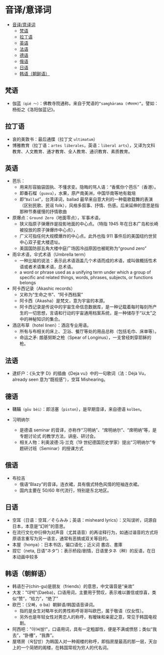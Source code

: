 # 音译/意译词

- [音译/意译词](#音译意译词)
  - [梵语](#梵语)
  - [拉丁语](#拉丁语)
  - [英语](#英语)
  - [法语](#法语)
  - [德语](#德语)
  - [俄语](#俄语)
  - [日语](#日语)
  - [韩语（朝鲜语）](#韩语朝鲜语)


## 梵语

- 伽蓝`（qié ～）`：佛教寺院通称。来自于梵语的`“samghārama (सँघाराम)”`。譬如：杨衒之《洛阳伽蓝记》。

## 拉丁语

- 哀的美敦书：最后通牒（拉丁文 `ultimatum`）
- 博雅教育（拉丁语：`artes liberales`，英语：`liberal arts`），又译为文科教育、人文教育、通才教育、全人教育、通识教育、素质教育。

## 英语

- 芭乐：
  - 用来形容脑袋固执、不懂求变。隐晦的骂人语：“香蕉你个芭乐”（香港）。
  - 即番石榴（`guava`），水果，原产南美洲，中国华南等地有栽培
  - 即“`Ballad`”，台湾译词，ballad 最早来自意大利的一种载歌载舞的表演（区别民歌、民谣 folk），风格多叙事、抒情、伤感。后来延伸的意思是指那种节奏缓慢的抒情歌曲
- 原爆点：`Ground Zero`（地面零点），军事术语，
  - 狭义指原子弹爆炸是投影地面的中心点。（特指 1945 年在日本广岛和长崎被投放的原子弹爆炸中心点），
  - 广义可指任何大规模爆炸的中心点。此外也指 911 事件后的美国纽约世贸中心双子星大楼遗址。
  - 美国国防部五角大楼中庭广场因冷战原因也被昵称为“ground zero”
- 雨伞术语，伞式术语（Umbrella term）
  - 一种比喻的说法：表示此术语涵盖几个术语而成的术语，或叫做概括性术语或者术语集术语，总术语。
  - a word or phrase used as a unifying term under which a group of specific
    and related things, words, phrases, subjects, or functions belongs
- 阿卡西记录（Akashic records）
  - 又称为“生命之书”、“阿卡西档案”
  - 阿卡西（Akasha）是梵文，意为宇宙的本源。
  - 阿卡西记录是传说中的宇宙生命信息数据库，是一种记载着每时每刻所产生的一切思想，言语和行动的宇宙通用档案系统，是一种储存于“以太”之中的神秘知识的集合。
- 酒店布草（hotel linen）：酒店专业用语。
  - 所有与布相关的床上、卫浴、餐厅等处的用品总称（包括毛巾、床单等）。
  - 命运之矛: 朗基努斯之枪（Spear of Longinus），一支曾经刺穿耶稣的枪。

## 法语

- 逮虾户：《头文字 D》的插曲《Deja vu》中的一句歌词（法：Déjà Vu，already seen 意为“既视感”），空耳 Mishearing。

## 德语

- 鞲鞴`（gōu bèi）`：即活塞（`piston`），是早期音译，来自德语 `kolben`。

- 习明纳尔
  - 是德语 seminar 的音译，亦称作“习明纳”、“席明纳尔”、“席明纳”等，是专题讨论式
    的教学方法，讲座、研讨会。
  - 相关人物：利奥波德·冯·兰克（19 世纪德国历史学家）提出“习明纳尔”专题研讨班（Seminar）的授课方式

## 俄语

- 布拉吉
  - 俄语“Blazy”的音译。连衣裙，具有俄式特色风情的短袖连衣裙。
  - 国内主要在 50/60 年代流行，特别是东北地区。

## 日语

- 空耳（日语：空耳／そらみみ；英语：misheard lyrics）：又叫误听，词源自日本，本意是“幻听”的意思。
- 在流行文化中衍伸为对声音（尤其语音）的再诠释行为，如通过谐音的方式将原语言重写为另一语言，通常有恶搞或双关等目的。
- 本屋（honya）：日本书店，偏口语化；近义词 書店、書庫
- 捏它（neta, 日语“ネタ”）：表示桥段/剧情，日语里タネ（种）的反语，在日本动画中较多

## 韩语（朝鲜语）

- 韩语친구(chin-gu)是朋友（friends）的意思，中文谐音是“亲故”
- 大发："대박"(Daeba)，口语用词，主要用于赞叹，表示难以置信或惊喜，类似“赞”，“给力”，“绝了”
- 欧巴：（오빠，o ba）朝鲜语/韩国语音译词。
  - 指的是女生对略年长的男性称呼哥哥叫欧巴，属于敬语（仅女性）。
  - 另外也是年轻女性对男恋人的称呼，有暧昧和亲密之意，常见于韩国电视剧。
- 阿西吧："아!씨발!"，口语用词，具有一定粗鄙性，便是不满或愤怒；类似“我去”，“卧槽”，“我靠”。
- 屋塔房（옥탑방）为韩国人对一种阁楼的称呼，即指房屋最高的那一层，天台上的一个简陋的阁楼，在韩国常视为穷人的代名词。
